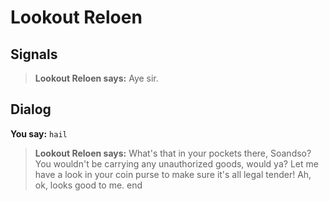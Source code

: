 # Lookout Reloen


## Signals

>**Lookout Reloen says:** Aye sir.


## Dialog

**You say:** `hail`



>**Lookout Reloen says:** What's that in your pockets there, Soandso? You wouldn't be carrying any unauthorized goods, would ya? Let me have a look in your coin purse to make sure it's all legal tender! Ah, ok, looks good to me.
end
